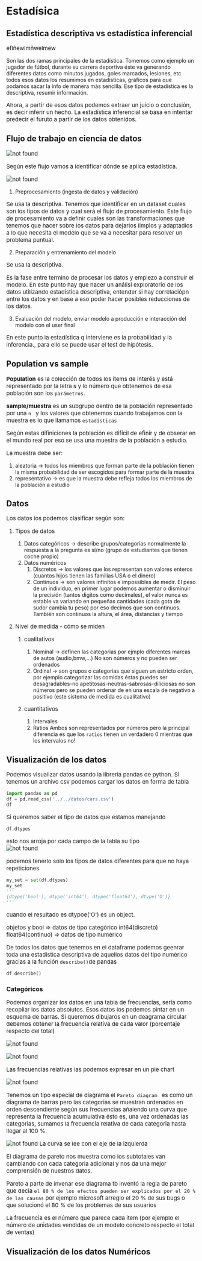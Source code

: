 
<style>
p{
   font-size: 15px;
}

</style>

# Estadísica

## Estadística descriptiva vs estadística inferencial

<p>
eflñewlmñwelmew

</p>
Son las dos ramas principales de la estadística.
Tomemos como ejemplo un jugador de fútbol, durante su carrera deportiva éste va generando diferentes datos como minutos jugados, goles marcados, lesiones, etc todos esos datos los resumimos en estadísticas, gráficos para que podamos sacar la info de manera más sencilla. Ese tipo de estadística es la descriptiva, resumir información.

Ahora, a partir de esos datos podemos extraer un juicio o conclusión, es decir inferir un hecho. La estadística inferencial se basa en intentar predecir el furuto a partir de los datos obtenidos. 

## Flujo de trabajo en ciencia de datos

![not found](img/14.png)

Según este flujo vamos a identificar dónde se aplica estadística.

![not found](img/15.png)

1. Preprocesamiento (ingesta de datos y validación) 

Se usa la descriptiva.
Tenemos que identificar en un dataset cuales son los tipos de datos y cual será el flujo de procesamiento. Este flujo de procesamiento va a definir cuales son las transformaciones que tenemos que hacer sobre los datos para dejarlos limpios y adaptadlos a lo que necesita el modelo que se va a necesitar para resolver un problema puntual.

2. Preparación y entrenamiento del modelo

Se usa la descriptiva.
<p id="par"> Es la fase entre termino de procesar los datos y empiezo a construir el modelo. En este punto hay que hacer un análisi exploratorio de los datos utilizando estadística descriptiva, entender si hay correlaciópn entre los datos y en base a eso poder hacer posibles reducciones de los datos.</p>

3. Evaluación del modelo, enviar modelo a producción e interacción del modelo con el user final

En este punto la estadística q interviene es la probabilidad y la inferencia., para ello se puede usar el test de hipótesis.

## Population vs sample

**Population** es la colección de todos los items de interés y está representado por la letra `N` y lo número que obtenemos de esa población 
son los  `parámetros`.

**sample/muestra** es un subgrupo dentro de la población representado por una `n ` y los valores que obtenemos cuando trabajamos con 
la muestra es lo que llamamos `estadísticas`

Según estas difiniciones la población es difícil de efinir y de obserar en el mundo real por eso se usa una muestra de la población a 
estudio. 

La muestra debe ser:

1. aleatoria      -> todos los miembros que forman parte de la población tienen la misma probabilidad de ser escogidos para formar parte de la muestra
2. representativo -> es que la muestra debe refleja todos los miembros de la población a estudio

## Datos

Los datos los podemos clasificar según son:

1. Tipos de datos
   1. Datos categóricos -> describe grupos/categorias normalmente la respuesta a la pregunta es sí/no (grupo de estudiantes que tienen coche propio)
   2. Datos numéricos
      1. Discretos -> los valores que los representan son valores enteros (cuantos hijos tienen las familias USA o el dinero)
      2. Continuos -> son valores infinitos e impossibles de medir. El peso de un individuo, en primer lugar podemos aumentar o disminuir la precisión (tantos digitos como decimales), 
                      el valor nunca es estable va variando en pequeñas cantidades (cada gota de sudor cambia tu peso) por eso decimos que son continuos. También son continuos la altura, el área, distancias y tiempo 

2. Nivel de medida - cómo se miden
   1. cualitativos
      1. Nominal -> definen las categorias por ejmplo diferentes marcas de autos (audio,bmw,...) No son números y no pueden ser ordenados
      2. Ordinal -> son grupos o categorias que siguen un estricto orden, por ejemplo categorizar las comidas éstas puedes ser desagradables-no apetitosas-neutras-sabrosas-diliciosas 
                    no son números pero se pueden ordenar de en una escala de negativo a positivo (este sistema de medida es cualitativo)
   
   2. cuantitativos
      1. Intervales
      2. Ratios
      Ambos son representados por números pero la principal diferencia es que los `ratios` tienen un verdadero 0 mientras que los intervalos no!


## Visualización de los datos

Podemos visualizar datos usando la libreria pandas de python. Si tenemos un archivo csv podemos cargar los datos en forma de tabla

```python
import pandas as pd
df = pd.read_csv('../../datos/cars.csv')
df 
```
Si queremos saber el tipo de datos que estamos manejando 

```python
df.dtypes
```
esto nos arroja por cada campo de la tabla su tipo  
![not found](img/16.png)

podemos tenerlo solo los tipos de datos diferentes para que no haya repeticiones 

```python
my_set = set(df.dtypes)
my_set
'''
{dtype('bool'), dtype('int64'), dtype('float64'), dtype('O')}
'''
```
cuando el resultado es dtypoe('O') es un object.

objetos y bool => datos de tipo categórico 
int64(discreto) float64(continuo) => datos de tipo numérico 

De todos los datos que tenemos en el dataframe podemos geenrar toda una estadística descriptiva de aquellos datos del tipo numérico gracias a la función `describe()`de pandas

```python
df.describe()
```


### Categóricos

Podemos organizar los datos en una tabla de frecuencias, sería como recopilar los datos absolutos. Esos datos los podemos pintar en un esquema de barras. Si queremos dibujaros en un deagrama circular debemos obtener la frecuencia relativa
de cada valor (porcentaje respecto del total)

![not found](img/7.png)

![not found](img/8.png)

Las frecuencias relativas las podemos expresar en un pie chart

![not found](img/9.png)

Tenemos un tipo especial de diagrama el `Pareto diagram `  es como un diagrama de barras pero las categorias se muestran ordenadas en orden descendiente
según sus frecuencias añaiendo una curva que representa la frecuencia acumulativa ésto es, una vez ordenadas las categorias, sumamos la frecuencia relativa de cada categoria 
hasta llegar al 100 %.

![not found](img/11.png)
La curva se lee con el eje de la izquierda

El diagrama de pareto nos muestra como los subtotales van cambiando con cada categoria adicional y nos da una mejor comprensión de nuestros datos.


Pareto a parte de invenar ese diagrama tb inventó la regla de pareto que decía `el 80 % de los efectos pueden ser explicados por el 20 % de las causas` por ejemplo microsoft arreglo el 20 % de sus bugs o que solucionó el 80 % de los problemas de sus usuarios

La frecuencia es el número que parece cada item (por ejemplo el número de unidades vendidas de un modelo concreto respecto el total de ventas)

## Visualización de los datos Numéricos






